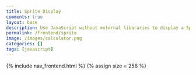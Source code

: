 ```yaml
---
title: Sprite Display
comments: true
layout: base
description: Use JavaScript without external libararies to display a Sprite.
permalink: /frontend/sprite
image: /images/calculator.png
categories: []
tags: [javascript]
---
```


{% include nav_frontend.html %}
{% assign size = 256 %}

<div class="row">
  <div class="column">    
    <p id="rest" class="sprite rest" onmouseover="animateScript('rest', 0, 15)" onmouseout="stopAnimate()"> </p>
  </div>
  <div class="column">
    <p id="walk" class="sprite walk" onmouseover="animateScript('walk', (-2 * {{size}}), 8)" onmouseout="stopAnimate()"> </p>
  </div>
  <div class="column">
    <p id="run" class="sprite run" onmouseover="animateScript('run', (-4 * {{size}}), 15)" onmouseout="stopAnimate()"> </p>
  </div>
</div>


<style>
  /* CSS style rules for the elements id's above...
    They all share same sprite properties
  */
  .sprite {
    height: {{size}}px;
    width: {{size}}px;
    background-image: url('{{site.baseurl}}/images/mario_animation.png');
    background-repeat: no-repeat;
  }

  /* background-position ifor elements based off sprite row for animation */
  #rest {
    background-position: 0px calc(0 * {{size}} * 0px);
  }

  #walk {
    background-position: 0px calc(-2 * {{size}} * 1px);
  }

  #run {
    background-position: 0px calc(-4 * {{size}} * 1px);
  }
</style>

<script>
var tID; //we will use this variable to clear the setInterval()
function stopAnimate() {
    clearInterval(tID);
} //end of stopAnimate()

function animateScript(id, row, images) {
    const  offset = {{size}};     //offset of images in the sprite
    var    position = offset; //start position for the image slicer
    const  steps = offset * images
    const  interval = 100; //100 ms of interval for the setInterval()

    tID = setInterval ( () => {
      // update backgroundPosition in DOM
      document.getElementById(id).style.backgroundPosition = `-${position}px ${row}px`; 
      if (position < steps) { 
          position = position + offset;
      } //we increment the position by 256 each time
      else { 
          position = offset; 
      }
      //reset the position to 256px, once position exceeds 1536px
      }
    , interval ); //end of setInterval
} //end of animateScript()
</script>
